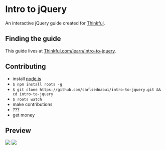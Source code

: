 # Intro to jQuery
An interactive jQuery guide created for [Thinkful](http://www.thinkful.com).

## Finding the guide
This guide lives at [Thinkful.com/learn/intro-to-jquery](http://www.thinkful.com/learn/intro-to-jquery).

## Contributing
- install [node.js](http://nodejs.org)
- `$ npm install roots -g`
- `$ git clone https://github.com/carlsednaoui/intro-to-jquery.git && cd intro-to-jquery`
- `$ roots watch`
- make contributions
- ???
- get money

## Preview
![](http://i.imgur.com/J7UPAd2.png)
![](http://i.imgur.com/zE4ijTr.png)
